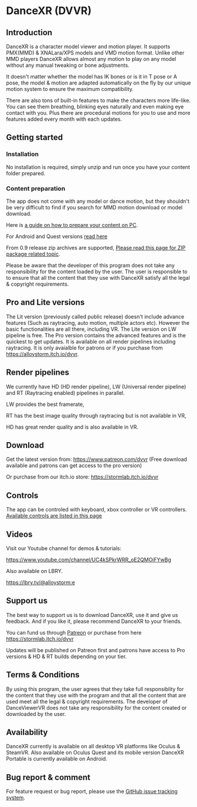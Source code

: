 # DanceXR (DVVR)


## Introduction
DanceXR is a character model viewer and motion player. It supports PMX(MMD) & XNALara/XPS models and VMD motion format. Unlike other MMD players DanceXR allows almost any motion to play on any model without any manual tweaking or bone adjustments. 

It doesn't matter whether the model has IK bones or is it in T pose or A pose, the model & motion are adapted automatically on the fly by our unique motion system to ensure the maximum compatibility.

There are also tons of built-in features to make the characters more life-like. You can see them breathing, blinking eyes naturally and even making eye contact with you. Plus there are procedural motions for you to use and more features added every month with each updates.  

## Getting started

### Installation
No installation is required, simply unzip and run once you have your content folder prepared. 

### Content preparation 
The app does not come with any model or dance motion, but they shouldn't be very difficult to find if you search for MMD motion download or model download. 

Here is [a guide on how to prepare your content on PC](pages/blog/preparecontent.md).

For Android and Quest versions [read here](pages/content_android_quest.md)

From 0.9 release zip archives are supported, [Please read this page for ZIP package related topic](pages/zip_package.md). 

Please be aware that the developer of this program does not take any responsibility for the content loaded by the user. The user is responsible to to ensure that all the content that they use with DanceXR satisfy all the legal & copyright requirements. 

## Pro and Lite versions
The Lit version (previously called public release) doesn't include advance features (Such as raytracing, auto motion, multiple actors etc). However the basic functionalities are all there, including VR. The Lite version on LW pipeline is free. 
The Pro version contains the advanced features and is the quickest to get updates. It is available on all render pipelines including raytracing. It is only avaialble for patrons or if you purchase from https://alloystorm.itch.io/dvvr.  


## Render pipelines
We currently have HD (HD render pipeline), LW (Universal render pipeline) and RT (Raytracing enabled) pipelines in parallel. 

LW provides the best framerate, 

RT has the best image quality through raytracing but is not available in VR, 

HD has great render quality and is also available in VR.


## Download
Get the latest version from: https://www.patreon.com/dvvr (Free download available and patrons can get access to the pro version)


Or purchase from our itch.io store: https://stormlab.itch.io/dvvr



## Controls
The app can be controled with keyboard, xbox controller or VR controllers.
[Available controls are listed in this page](pages/blog/controls.md)


## Videos
Visit our Youtube channel for demos & tutorials: 

https://www.youtube.com/channel/UC4kSPkrWRR_oE2QMOjFYwBg 

Also available on LBRY. 

https://lbry.tv/@alloystorm:e 


## Support us
The best way to support us is to download DanceXR, use it and give us feedback. And if you like it, please recommend DanceXR to your friends. 

You can fund us through [Patreon](https://patreon.com/alloystorm) or purchase from here https://stormlab.itch.io/dvvr

Updates will be published on Patreon first and patrons have access to Pro versions & HD & RT builds depending on your tier. 


## Terms & Conditions
By using this program, the user agrees that they take full responsiblity for the content that they use with the program and that all the content that are used meet all the legal & copyright requirements. The developer of DanceViewerVR does not take any responsibility for the content created or downloaded by the user.  


## Availability
DanceXR currently is available on all desktop VR platforms like Oculus & SteamVR. Also available on Oculus Quest and its mobile version DanceXR Portable is currently available on Android.


## Bug report & comment
For feature request or bug report, please use the [GitHub issue tracking system](https://github.com/alloystorm/dvvr/issues).

